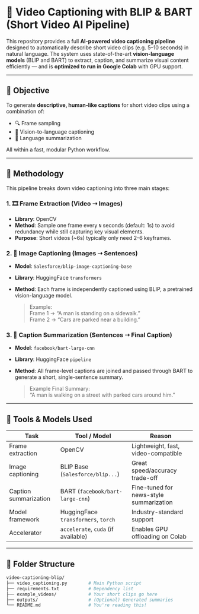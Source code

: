 # 🎥 Video Captioning with BLIP & BART (Short Video AI Pipeline)

This repository provides a full **AI-powered video captioning pipeline** designed to automatically describe short video clips (e.g. 5–10 seconds) in natural language. The system uses state-of-the-art **vision-language models** (BLIP and BART) to extract, caption, and summarize visual content efficiently — and is **optimized to run in Google Colab** with GPU support.

---

## 🚀 Objective

To generate **descriptive, human-like captions** for short video clips using a combination of:

- 🔍 Frame sampling
- 🧠 Vision-to-language captioning
- 📝 Language summarization

All within a fast, modular Python workflow.

---

## 🧠 Methodology

This pipeline breaks down video captioning into three main stages:

### 1. 🎞️ **Frame Extraction (Video ➝ Images)**
- **Library**: OpenCV
- **Method**: Sample one frame every `N` seconds (default: 1s) to avoid redundancy while still capturing key visual elements.
- **Purpose**: Short videos (~6s) typically only need 2–6 keyframes.

### 2. 🧠 **Image Captioning (Images ➝ Sentences)**
- **Model**: `Salesforce/blip-image-captioning-base`
- **Library**: HuggingFace `transformers`
- **Method**: Each frame is independently captioned using BLIP, a pretrained vision-language model.

    > Example:  
    > Frame 1 → “A man is standing on a sidewalk.”  
    > Frame 2 → “Cars are parked near a building.”

### 3. 📝 **Caption Summarization (Sentences ➝ Final Caption)**
- **Model**: `facebook/bart-large-cnn`
- **Library**: HuggingFace `pipeline`
- **Method**: All frame-level captions are joined and passed through BART to generate a short, single-sentence summary.
  
    > Example Final Summary:  
    > “A man is walking on a street with parked cars around him.”

---

## 🧰 Tools & Models Used

| Task                  | Tool / Model                          | Reason                                       |
|-----------------------|----------------------------------------|----------------------------------------------|
| Frame extraction      | OpenCV                                 | Lightweight, fast, video-compatible          |
| Image captioning      | BLIP Base (`Salesforce/blip...`)       | Great speed/accuracy trade-off               |
| Caption summarization | BART (`facebook/bart-large-cnn`)       | Fine-tuned for news-style summarization      |
| Model framework       | HuggingFace `transformers`, `torch`    | Industry-standard support                    |
| Accelerator           | `accelerate`, `cuda` (if available)    | Enables GPU offloading on Colab              |

---

## 📁 Folder Structure

```bash
video-captioning-blip/
├── video_captioning.py        # Main Python script
├── requirements.txt           # Dependency list
├── example_videos/            # Your short clips go here
├── outputs/                   # (Optional) Generated summaries
└── README.md                  # You're reading this!

